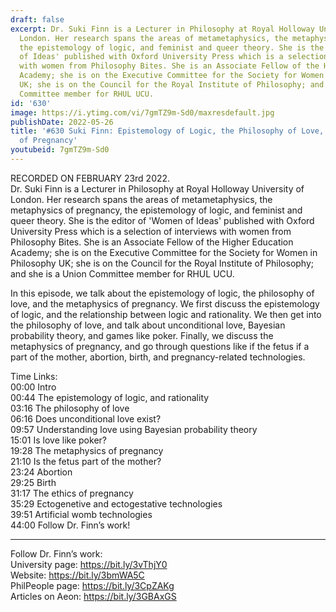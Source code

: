 ```yaml
---
draft: false
excerpt: Dr. Suki Finn is a Lecturer in Philosophy at Royal Holloway University of
  London. Her research spans the areas of metametaphysics, the metaphysics of pregnancy,
  the epistemology of logic, and feminist and queer theory. She is the editor of 'Women
  of Ideas' published with Oxford University Press which is a selection of interviews
  with women from Philosophy Bites. She is an Associate Fellow of the Higher Education
  Academy; she is on the Executive Committee for the Society for Women in Philosophy
  UK; she is on the Council for the Royal Institute of Philosophy; and she is a Union
  Committee member for RHUL UCU.
id: '630'
image: https://i.ytimg.com/vi/7gmTZ9m-Sd0/maxresdefault.jpg
publishDate: 2022-05-26
title: '#630 Suki Finn: Epistemology of Logic, the Philosophy of Love, and the Metaphysics
  of Pregnancy'
youtubeid: 7gmTZ9m-Sd0
---
```

<div class="timelinks">

RECORDED ON FEBRUARY 23rd 2022.  
Dr. Suki Finn is a Lecturer in Philosophy at Royal Holloway University of London. Her research spans the areas of metametaphysics, the metaphysics of pregnancy, the epistemology of logic, and feminist and queer theory. She is the editor of 'Women of Ideas' published with Oxford University Press which is a selection of interviews with women from Philosophy Bites. She is an Associate Fellow of the Higher Education Academy; she is on the Executive Committee for the Society for Women in Philosophy UK; she is on the Council for the Royal Institute of Philosophy; and she is a Union Committee member for RHUL UCU.

In this episode, we talk about the epistemology of logic, the philosophy of love, and the metaphysics of pregnancy. We first discuss the epistemology of logic, and the relationship between logic and rationality. We then get into the philosophy of love, and talk about unconditional love, Bayesian probability theory, and games like poker. Finally, we discuss the metaphysics of pregnancy, and go through questions like if the fetus if a part of the mother, abortion, birth, and pregnancy-related technologies.

Time Links:  
<time>00:00</time> Intro  
<time>00:44</time> The epistemology of logic, and rationality  
<time>03:16</time> The philosophy of love  
<time>06:16</time> Does unconditional love exist?  
<time>09:57</time> Understanding love using Bayesian probability theory  
<time>15:01</time> Is love like poker?  
<time>19:28</time> The metaphysics of pregnancy  
<time>21:10</time> Is the fetus part of the mother?  
<time>23:24</time> Abortion  
<time>29:25</time> Birth  
<time>31:17</time> The ethics of pregnancy  
<time>35:29</time> Ectogenetive and ectogestative technologies  
<time>39:51</time> Artificial womb technologies  
<time>44:00</time> Follow Dr. Finn’s work!

---

Follow Dr. Finn’s work:  
University page: https://bit.ly/3vThjY0  
Website: https://bit.ly/3bmWA5C  
PhilPeople page: https://bit.ly/3CpZAKg  
Articles on Aeon: https://bit.ly/3GBAxGS
</div>

